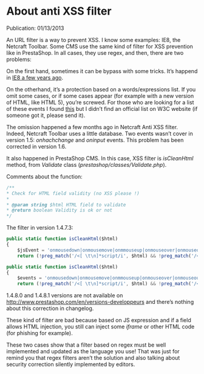# About anti XSS filter

Publication: 01/13/2013

An URL filter is a way to prevent XSS. I know some examples: IE8, the Netcraft Toolbar. Some CMS use the same kind of filter for XSS prevention like in PrestaShop. In all cases, they use regex, and then, there are two problems:

On the first hand, sometimes it can be bypass with some tricks. It’s happend in [IE8 a few years ago](https://www.whitehatsec.com/blog/internet-explorer-xss-filter/).

On the otherhand, it’s a protection based on a words/expressions list. If you omit some cases, or if some cases appear (for example with a new version of HTML, like HTML 5), you’re screwed. For those who are looking for a list of these events I found [this](http://help.dottoro.com/larrqqck.php) but I didn’t find an official list on W3C website (if someone got it, please send it).

The omission happened a few months ago in Netcraft Anti XSS filter. Indeed, Netcraft Toolbar uses a little database. Two events wasn’t cover in version 1.5: *onhachchange* and *oninput* events. This problem has been corrected in version 1.6.

It also happened in PrestaShop CMS. In this case, XSS filter is *isCleanHtml* method, from *Validate* class (*prestashop/classes/Validate.php*).

Comments about the function:

```php
/**
* Check for HTML field validity (no XSS please !)
*
* @param string $html HTML field to validate
* @return boolean Validity is ok or not
*/
```

The filter in version 1.4.7.3:

```javascript
public static function isCleanHtml($html)
{
    $jsEvent = 'onmousedown|onmousemove|onmmouseup|onmouseover|onmouseout|onload|onunload|onfocus|onblur|onchange|onsubmit|ondblclick|onclick|onkeydown|onkeyup|onkeypress|onmouseenter|onmouseleave|onerror';
    return (!preg_match('/<[ \t\n]*script/i', $html) && !preg_match('/<!--?.*('.$jsEvent.')[ \t\n]*=/i', $html)  && !preg_match('/.*script\:/i', $html));<br ?-->   }
```

```javascript
public static function isCleanHtml($html)
{
    $events = 'onmousedown|onmousemove|onmmouseup|onmouseover|onmouseout|onload|onunload|onfocus|onblur|onchange|onsubmit|ondblclick|onclick|onkeydown|onkeyup|onkeypress|onmouseenter|onmouseleave|onerror|onselect|onreset|onabort|ondragdrop|onresize|onactivate|onafterprint|onmoveend|onafterupdate|onbeforeactivate|onbeforecopy|onbeforecut|onbeforedeactivate|onbeforeeditfocus|onbeforepaste|onbeforeprint|onbeforeunload|onbeforeupdate|onmove|onbounce|oncellchange|oncontextmenu|oncontrolselect|oncopy|oncut|ondataavailable|ondatasetchanged|ondatasetcomplete|ondeactivate|ondrag|ondragend|ondragenter|onmousewheel|ondragleave|ondragover|ondragstart|ondrop|onerrorupdate|onfilterchange|onfinish|onfocusin|onfocusout|onhashchange|onhelp|oninput|onlosecapture|onmessage|onmouseup|onmovestart|onoffline|ononline|onpaste|onpropertychange|onreadystatechange|onresizeend|onresizestart|onrowenter|onrowexit|onrowsdelete|onrowsinserted|onscroll|onsearch|onselectionchange|onselectstart|onstart|onstop';
    return (!preg_match('/<[ \t\n]*script/i', $html) && !preg_match('/<!--?.*('.$events.')[ \t\n]*=/i', $html) && !preg_match('/.*script\:/i', $html));<br ?--> }
```

1.4.8.0 and 1.4.8.1 versions are not available on http://www.prestashop.com/en/versions-developpeurs and there’s nothing about this correction in changelog.

These kind of filter are bad because based on JS expression and if a field allows HTML injection, you still can inject some *iframe* or other HTML code (for phishing for example).

These two cases show that a filter based on regex must be well implemented and updated as the language you use! That was just for remind you that regex filters aren’t the solution and also talking about security correction silently implemented by editors.

